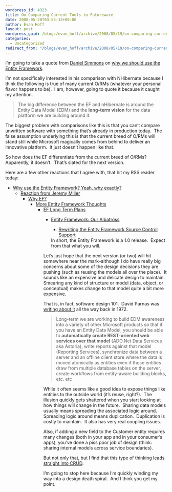 ```yaml
---
wordpress_id: 4323
title: On Comparing Current Tools to Futureware
date: 2008-05-20T03:55:13+00:00
author: Evan Hoff
layout: post
wordpress_guid: /blogs/evan_hoff/archive/2008/05/19/on-comparing-current-tools-to-futureware.aspx
categories:
  - Uncategorized
redirect_from: "/blogs/evan_hoff/archive/2008/05/19/on-comparing-current-tools-to-futureware.aspx/"
---
```

I&#8217;m going to take a quote from <a href="http://blogs.msdn.com/dsimmons/" target="_blank">Daniel Simmons</a> on [why we should use the Entity Framework](http://blogs.msdn.com/dsimmons/archive/2008/05/17/why-use-the-entity-framework.aspx).

I&#8217;m not specifically interested in his comparison with NHibernate because I think the following is true of many current O/RMs (whatever your personal flavor happens to be).&nbsp; I am, however,&nbsp;going to quote it because it caught my attention.

> The big difference between the EF and nHibernate is around the Entity Data Model (EDM) and the **long-term vision** for the data platform we are building around it.

The biggest problem with comparisons like this is that you can&#8217;t compare unwritten software with something that&#8217;s already in production today.&nbsp; The false assumption underlying this is that the current breed of O/RMs will stand still while Microsoft magically comes from behind to deliver an innovative platform.&nbsp; It just doesn&#8217;t happen like that.

So how does the EF differentiate from the current breed of O/RMs?&nbsp; Apparently, it doesn&#8217;t.&nbsp; That&#8217;s slated for the next version.

Here are a few other reactions that I agree with, that hit my RSS reader today:

  * <a href="http://weblogs.asp.net/fbouma/archive/2008/05/19/why-use-the-entity-framework-yeah-why-exactly.aspx" target="_blank">Why use the Entity Framework? Yeah, why exactly?</a> 
      * <a href="http://codebetter.com/blogs/jeremy.miller/archive/2008/05/19/what-dan-simmons-forgot-to-tell-you-about-the-entity-framework.aspx" target="_blank">Reaction from Jeremy Miller</a> 
          * <a href="http://devlicio.us/blogs/rob_eisenberg/archive/2008/05/18/why-ef.aspx" target="_blank">Why EF?</a> 
              * <a href="http://www.lostechies.com/blogs/jimmy_bogard/archive/2008/05/19/more-entity-framework-thoughts.aspx" target="_blank">More Entity Framework Thoughts</a> 
                  * <a href="http://codebetter.com/blogs/gregyoung/archive/2008/05/19/ef-long-term-plans.aspx" target="_blank">EF Long Term Plans</a> 
                      * <a href="http://codebetter.com/blogs/david_laribee/archive/2008/05/19/entity-framework-our-albatross.aspx" target="_blank">Entity Framework: Our Albatross</a> 
                          * [Rewriting the Entity Framework Source Control Support](http://www.ayende.com/Blog/archive/2008/05/19/Reviewing-the-Entity-Framework-Source-Control-Support.aspx) </ul> 
                        In short, the Entity Framework is a 1.0 release.&nbsp; Expect from that what you will.
                        
                        Let&#8217;s just hope that the next version (or two) will hit somewhere near the mark&#8211;although I do have really big concerns about some of the design decisions they are pushing (such as reusing the models all over the place).&nbsp; It sounds like an expensive and delicate design to maintain.&nbsp; Smearing any kind of structure or model (data, object, or conceptual) makes change to that model&nbsp;quite a bit more expensive.
                        
                        That is, in fact, software design 101.&nbsp; David Parnas was <a href="http://www.idemployee.id.tue.nl/g.w.m.rauterberg/presentations/parnas-1972.pdf" target="_blank">writing about it</a> all the way back in 1972.
                        
                        > Long-term we are working to build EDM awareness into a variety of other Microsoft products so that if you have an Entity Data Model, you should be able to **automatically create REST-oriented web services over that model** (ADO.Net Data Services aka Astoria), write reports against that model (Reporting Services), synchronize data between a server and an offline client store where the data is moved atomically as entities even if those entities draw from multiple database tables on the server, create workflows from entity-aware building blocks, etc. etc
                        
                        While it often seems like a good idea to expose things like entities to the outside world (it&#8217;s reuse, right?).&nbsp; The illusion quickly gets shattered when you start looking at how things will change in the future.&nbsp; Sharing data models usually means spreading the associated logic around.&nbsp; Spreading logic around means duplication.&nbsp; Duplication is costly to maintain.&nbsp; It also has very real coupling issues.&nbsp; 
                        
                        Also, if adding a new field to the Customer entity requires many changes (both in your app and in your consumer&#8217;s apps), you&#8217;ve done a piss poor job of design (think: sharing internal models across service boundaries).
                        
                        But not only that, but I find that this type of thinking leads <a href="http://msdn.microsoft.com/en-us/library/ms978509.aspx" target="_blank">straight into CRUD</a>.
                        
                        I&#8217;m going to stop here&nbsp;because I&#8217;m quickly winding my way into a design death spiral.&nbsp; And I think you get my point.